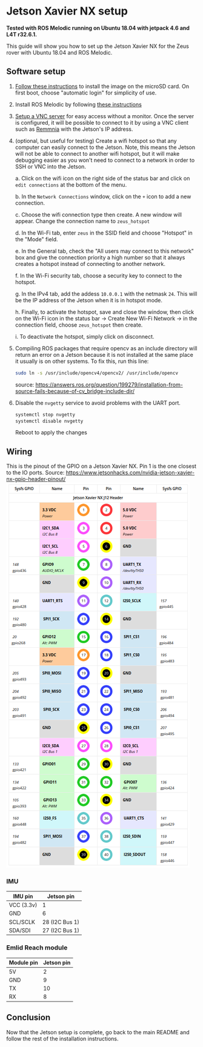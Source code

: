 # Jetson Xavier NX setup
**Tested with ROS Melodic running on Ubuntu 18.04 with jetpack 4.6 and L4T r32.6.1.**

This guide will show you how to set up the Jetson Xavier NX for the Zeus rover with Ubuntu 18.04 and ROS Melodic.
## Software setup

1. [Follow these instructions](https://developer.nvidia.com/embedded/learn/get-started-jetson-xavier-nx-devkit) to install the image on the microSD card. On first boot, choose "automatic login" for simplicity of use.
2. Install ROS Melodic by following [these instructions](http://wiki.ros.org/melodic/Installation/Ubuntu)
3. [Setup a VNC server](https://developer.nvidia.com/embedded/learn/tutorials/vnc-setup) for easy access without a monitor. Once the server is configured, it will be possible to connect to it by using a VNC client such as [Remmnia](https://remmina.org/) with the Jetson's IP address.
4. (optional, but useful for testing) Create a wifi hotspot so that any computer can easily connect to the Jetson. Note, this means the Jetson will not be able to connect to another wifi hotspot, but it will make debugging easier as you won't need to connect to a network in order to SSH or VNC into the Jetson.

    a. Click on the wifi icon on the right side of the status bar and click on `edit connections` at the bottom of the menu.

    b. In the `Network Connections` window, click on the `+` icon to add a new connection.

    c. Choose the wifi connection type then create. A new window will appear. Change the connection name to `zeus_hotspot`

    d. In the Wi-Fi tab, enter `zeus` in the SSID field and choose "Hotspot" in the "Mode" field.

    e. In the General tab, check the "All users may connect to this network" box and give the connection priority a high number so that it always creates a hotspot instead of connecting to another network.

    f. In the Wi-Fi security tab, choose a security key to connect to the hotspot.

    g. In the IPv4 tab, add the addess `10.0.0.1` with the netmask `24`. This will be the IP address of the Jetson when it is in hotspot mode.

    h. Finally, to activate the hotspot, save and close the window, then click on the Wi-Fi icon in the status bar -> Create New Wi-Fi Network -> in the connection field, choose `zeus_hotspot` then create.

    i. To deactivate the hotspot, simply click on disconnect.

5. Compiling ROS packages that require opencv as an include directory will return an error on a Jetson because it is not installed at the same place it usually is on other systems. To fix this, run this line: 
    ```bash
    sudo ln -s /usr/include/opencv4/opencv2/ /usr/include/opencv
    ```
    source: https://answers.ros.org/question/199279/installation-from-source-fails-because-of-cv_bridge-include-dir/

6. Disable the `nvgetty` service to avoid problems with the UART port.
    ```bash
    systemctl stop nvgetty
    systemctl disable nvgetty
    ```
    Reboot to apply the changes

## Wiring
This is the pinout of the GPIO on a Jetson Xavier NX. Pin 1 is the one closest to the IO ports. Source: https://www.jetsonhacks.com/nvidia-jetson-xavier-nx-gpio-header-pinout/
![Jetson Xavier NX GPIO pinout](images/Jetson_Xavier_NX_GPIO_Pinout.png?raw=true "Jetson Xavier NX GPIO pinout")
### IMU
| IMU pin      | Jetson pin    |
| -----------  | -----------   |
| VCC (3.3v)   | 1             |
| GND          | 6             |
| SCL/SCLK     | 28 (I2C Bus 1)|
| SDA/SDI      | 27 (I2C Bus 1)|

### Emlid Reach module
| Module pin | Jetson pin |
| -----------| -----------|
| 5V         | 2          |
| GND        | 9          |
| TX         | 10         |
| RX         | 8          |


## Conclusion
Now that the Jetson setup is complete, go back to the main README and follow the rest of the installation instructions.